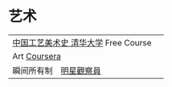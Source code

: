 # 艺术

|                                                                                                       |   |
| ----------------------------------------------------------------------------------------------------- | - |
| [中国工艺美术史 清华大学](https://www.youtube.com/playlist?list=PLgvxkXbWub7gBFTCbSnSiVGJJ7ZGnV\_yJ) Free Course |   |
| Art [Coursera](https://www.youtube.com/playlist?list=PLVext98k2evi5NpfMuaayyFPi6kX7AUpr)              |   |
| 瞬间所有制　[明星觀察員](https://www.youtube.com/watch?v=ZSUfyymafhM)                                            |   |
